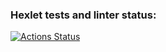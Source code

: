 ### Hexlet tests and linter status:
[![Actions Status](https://github.com/askorutin26/backend-project-4/workflows/hexlet-check/badge.svg)](https://github.com/askorutin26/backend-project-4/actions)